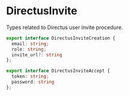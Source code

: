 # DirectusInvite

Types related to Directus user invite procedure.

```ts
export interface DirectusInviteCreation {
  email: string;
  role: string;
  invite_url?: string
};

export interface DirectusInviteAccept {
  token: string;
  password: string
};
```
